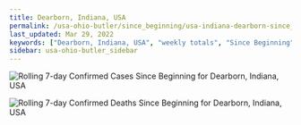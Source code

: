 ```yaml
---
title: Dearborn, Indiana, USA
permalink: /usa-ohio-butler/since_beginning/usa-indiana-dearborn-since_beginning.html
last_updated: Mar 29, 2022
keywords: ["Dearborn, Indiana, USA", "weekly totals", "Since Beginning"]
sidebar: usa-ohio-butler_sidebar
---
```


![Rolling 7-day Confirmed Cases Since Beginning for Dearborn, Indiana, USA](/covid_tracker/images/graphs/usa-indiana-dearborn-rolling_7_days_confirmed-since_beginning_graph.png)

![Rolling 7-day Confirmed Deaths Since Beginning for Dearborn, Indiana, USA](/covid_tracker/images/graphs/usa-indiana-dearborn-rolling_7_days_deaths-since_beginning_graph.png)
